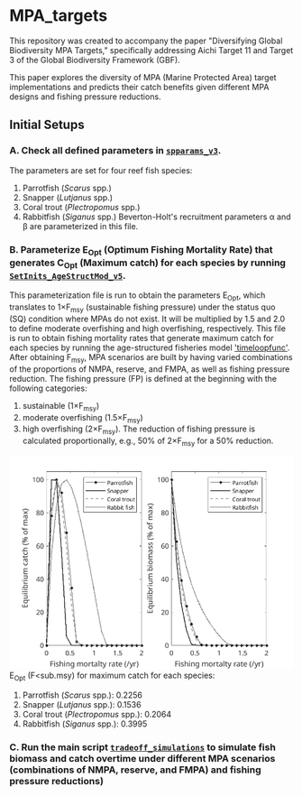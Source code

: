 # MPA_targets
This repository was created to accompany the paper "Diversifying Global Biodiversity MPA Targets," specifically addressing Aichi Target 11 and Target 3 of the Global Biodiversity Framework (GBF).

This paper explores the diversity of MPA (Marine Protected Area) target implementations and predicts their catch benefits given different MPA designs and fishing pressure reductions.

## Initial Setups
### A. Check all defined parameters in [`spparams_v3`](mains/spparams_v3.m).
The parameters are set for four reef fish species: 
1) Parrotfish (*Scarus* spp.)
2) Snapper (*Lutjanus* spp.)
3) Coral trout (*Plectropomus* spp.)
4) Rabbitfish (*Siganus* spp.)
Beverton-Holt's recruitment parameters α and β are parameterized in this file.

### B. Parameterize E<sub>Opt</sub> (Optimum Fishing Mortality Rate) that generates C<sub>Opt</sub> (Maximum catch) for each species by running [`SetInits_AgeStructMod_v5`](mains/SetInits_AgeStructMod_v5.m).
This parameterization file is run to obtain the parameters E<sub>Opt</sub>, which translates to 1×F<sub>msy</sub> (sustainable fishing pressure) under the status quo (SQ) condition where MPAs do not exist.
It will be multiplied by 1.5 and 2.0 to define moderate overfishing and high overfishing, respectively.
This file is run to obtain fishing mortality rates that generate maximum catch for each species by running the age-structured fisheries model ['timeloopfunc'](functions/timeloopfunc.m).
After obtaining F<sub>msy</sub>, MPA scenarios are built by having varied combinations of the proportions of NMPA, reserve, and FMPA, as well as fishing pressure reduction.
The fishing pressure (FP) is defined at the beginning with the following categories: 
1) sustainable (1×F<sub>msy</sub>) 
2) moderate overfishing (1.5×F<sub>msy</sub>)
3) high overfishing (2×F<sub>msy</sub>).
The reduction of fishing pressure is calculated proportionally, e.g., 50% of 2×F<sub>msy</sub> for a 50% reduction.

![Optimal effort for maximum catch](figures/Optimal%20effort%20for%20max%20catch.png)
E<sub>Opt</sub> (F<sub.msy</sub>) for maximum catch for each species:
1) Parrotfish (*Scarus* spp.): 0.2256
2) Snapper (*Lutjanus* spp.): 0.1536
3) Coral trout (*Plectropomus* spp.): 0.2064
4) Rabbitfish (*Siganus* spp.): 0.3995


### C. Run the main script [`tradeoff_simulations`](mains/tradeoff_simulations.m) to simulate fish biomass and catch overtime under different MPA scenarios (combinations of NMPA, reserve, and FMPA) and fishing pressure reductions)


 